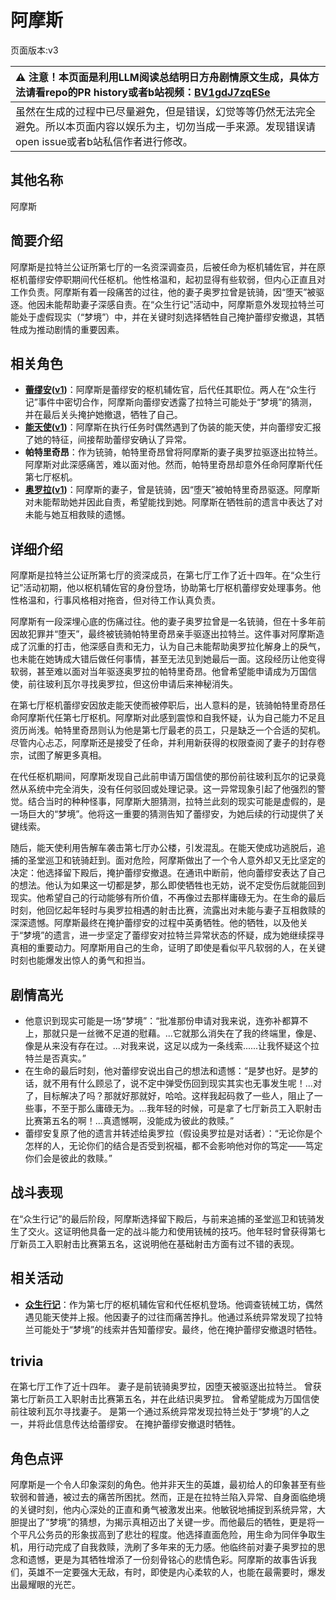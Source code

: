 # 阿摩斯
页面版本:v3
 

| :warning: 注意！本页面是利用LLM阅读总结明日方舟剧情原文生成，具体方法请看repo的PR history或者b站视频：[BV1gdJ7zqESe](https://www.bilibili.com/video/BV1gdJ7zqESe/)         |
|:----------------------------|
| 虽然在生成的过程中已尽量避免，但是错误，幻觉等等仍然无法完全避免。所以本页面内容以娱乐为主，切勿当成一手来源。发现错误请open issue或者b站私信作者进行修改。|



## 其他名称
阿摩斯
## 简要介绍
阿摩斯是拉特兰公证所第七厅的一名资深调查员，后被任命为枢机辅佐官，并在原枢机蕾缪安停职期间代任枢机。他性格温和，起初显得有些软弱，但内心正直且对工作负责。阿摩斯有着一段痛苦的过往，他的妻子奥罗拉曾是铳骑，因“堕天”被驱逐。他因未能帮助妻子深感自责。在“众生行记”活动中，阿摩斯意外发现拉特兰可能处于虚假现实（“梦境”）中，并在关键时刻选择牺牲自己掩护蕾缪安撤退，其牺牲成为推动剧情的重要因素。
## 相关角色
-   **[蕾缪安](char_4193_lemuen.md)([v1](../chars/char_4193_lemuen.md))**：阿摩斯是蕾缪安的枢机辅佐官，后代任其职位。两人在“众生行记”事件中密切合作，阿摩斯向蕾缪安透露了拉特兰可能处于“梦境”的猜测，并在最后关头掩护她撤退，牺牲了自己。
-   **[能天使](char_103_angel.md)([v1](../chars/char_103_angel.md))**：阿摩斯在执行任务时偶然遇到了伪装的能天使，并向蕾缪安汇报了她的特征，间接帮助蕾缪安确认了异常。
-   **帕特里奇昂**：作为铳骑，帕特里奇昂曾将阿摩斯的妻子奥罗拉驱逐出拉特兰。阿摩斯对此深感痛苦，难以面对他。然而，帕特里奇昂却意外任命阿摩斯代任第七厅枢机。
-   **[奥罗拉](extended_char_ao_luo_la.md)([v1](../chars/extended_char_ao_luo_la.md))**：阿摩斯的妻子，曾是铳骑，因“堕天”被帕特里奇昂驱逐。阿摩斯对未能帮助她并因此自责，希望能找到她。阿摩斯在牺牲前的遗言中表达了对未能与她互相救赎的遗憾。
## 详细介绍
阿摩斯是拉特兰公证所第七厅的资深成员，在第七厅工作了近十四年。在“众生行记”活动初期，他以枢机辅佐官的身份登场，协助第七厅枢机蕾缪安处理事务。他性格温和，行事风格相对拖沓，但对待工作认真负责。

阿摩斯有一段深埋心底的伤痛过往。他的妻子奥罗拉曾是一名铳骑，但在十多年前因故犯罪并“堕天”，最终被铳骑帕特里奇昂亲手驱逐出拉特兰。这件事对阿摩斯造成了沉重的打击，他深感自责和无力，认为自己未能帮助奥罗拉化解身上的戾气，也未能在她铸成大错后做任何事情，甚至无法见到她最后一面。这段经历让他变得软弱，甚至难以面对当年驱逐奥罗拉的帕特里奇昂。他曾希望能申请成为万国信使，前往玻利瓦尔寻找奥罗拉，但这份申请后来神秘消失。

在第七厅枢机蕾缪安因放走能天使而被停职后，出人意料的是，铳骑帕特里奇昂任命阿摩斯代任第七厅枢机。阿摩斯对此感到震惊和自我怀疑，认为自己能力不足且资历尚浅。帕特里奇昂则认为他是第七厅最老的员工，只是缺乏一个合适的契机。尽管内心忐忑，阿摩斯还是接受了任命，并利用新获得的权限查阅了妻子的封存卷宗，试图了解更多真相。

在代任枢机期间，阿摩斯发现自己此前申请万国信使的那份前往玻利瓦尔的记录竟然从系统中完全消失，没有任何驳回或处理记录。这一异常现象引起了他强烈的警觉。结合当时的种种怪事，阿摩斯大胆猜测，拉特兰此刻的现实可能是虚假的，是一场巨大的“梦境”。他将这一重要的猜测告知了蕾缪安，为她后续的行动提供了关键线索。

随后，能天使利用告解车袭击第七厅办公楼，引发混乱。在能天使成功逃脱后，追捕的圣堂巡卫和铳骑赶到。面对危险，阿摩斯做出了一个令人意外却又无比坚定的决定：他选择留下殿后，掩护蕾缪安撤退。在通讯中断前，他向蕾缪安表达了自己的想法。他认为如果这一切都是梦，那么即使牺牲也无妨，说不定受伤后就能回到现实。他希望自己的行动能够有所价值，不再像过去那样庸碌无为。在生命的最后时刻，他回忆起年轻时与奥罗拉相遇的射击比赛，流露出对未能与妻子互相救赎的深深遗憾。阿摩斯最终在掩护蕾缪安的过程中英勇牺牲。他的牺牲，以及他关于“梦境”的遗言，进一步坚定了蕾缪安对拉特兰异常状态的怀疑，成为她继续探寻真相的重要动力。阿摩斯用自己的生命，证明了即使是看似平凡软弱的人，在关键时刻也能爆发出惊人的勇气和担当。
## 剧情高光
-   他意识到现实可能是一场“梦境”：“批准那份申请对我来说，连弥补都算不上，那就只是一丝微不足道的慰藉。...它就那么消失在了我的终端里，像是、像是从来没有存在过。...对我来说，这足以成为一条线索......让我怀疑这个拉特兰是否真实。”
-   在生命的最后时刻，他对蕾缪安说出自己的想法和遗憾：“是梦也好。是梦的话，就不用有什么顾忌了，说不定中弹受伤回到现实其实也无事发生呢！...对了，目标解决了吗？那就好那就好，哈哈。这样我起码救了一些人，阻止了一些事，不至于那么庸碌无为。...我年轻的时候，可是拿了七厅新员工入职射击比赛第五名的啊！...真遗憾啊，没能成为彼此的救赎。”
-   蕾缪安复原了他的遗言并转述给奥罗拉（假设奥罗拉是对话者）：“无论你是个怎样的人，无论你们的结合是否受到祝福，都不会影响他对你的笃定——笃定你们会是彼此的救赎。”
## 战斗表现
在“众生行记”的最后阶段，阿摩斯选择留下殿后，与前来追捕的圣堂巡卫和铳骑发生了交火。这证明他具备一定的战斗能力和使用铳械的技巧。他年轻时曾获得第七厅新员工入职射击比赛第五名，这说明他在基础射击方面有过不错的表现。
## 相关活动
-   **[众生行记](../stories/act42side.md)**：作为第七厅的枢机辅佐官和代任枢机登场。他调查铳械工坊，偶然遇见能天使并上报。他因妻子的过往而痛苦挣扎。他通过系统异常发现了拉特兰可能处于“梦境”的线索并告知蕾缪安。最终，他在掩护蕾缪安撤退时牺牲。
## trivia
在第七厅工作了近十四年。
妻子是前铳骑奥罗拉，因堕天被驱逐出拉特兰。
曾获第七厅新员工入职射击比赛第五名，并在此结识奥罗拉。
曾希望能成为万国信使前往玻利瓦尔寻找妻子。
是第一个通过系统异常发现拉特兰处于“梦境”的人之一，并将此信息传达给蕾缪安。
在掩护蕾缪安撤退时牺牲。
## 角色点评
阿摩斯是一个令人印象深刻的角色。他并非天生的英雄，最初给人的印象甚至有些软弱和普通，被过去的痛苦所困扰。然而，正是在拉特兰陷入异常、自身面临绝境的关键时刻，他内心深处的正直和勇气被激发出来。他敏锐地捕捉到系统异常，大胆提出了“梦境”的猜想，为揭示真相迈出了关键一步。而他最后的牺牲，更是将一个平凡公务员的形象拔高到了悲壮的程度。他选择直面危险，用生命为同伴争取生机，用行动完成了自我救赎，洗刷了多年来的无力感。他临终前对妻子奥罗拉的思念和遗憾，更是为其牺牲增添了一份刻骨铭心的悲情色彩。阿摩斯的故事告诉我们，英雄不一定要强大无敌，有时，即使是内心柔软的人，也能在最需要时，爆发出最耀眼的光芒。
